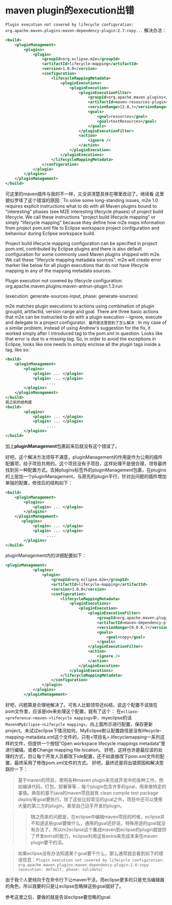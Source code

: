 # maven plugin的execution出错

`Plugin execution not covered by lifecycle configuration: org.apache.maven.plugins:maven-dependency-plugin:2.7:copy...`
解决办法：
```xml
<build>
    <pluginManagement>
        <plugins>
            <plugin>
                <groupId>org.eclipse.m2e</groupId>
                <artifactId>lifecycle-mapping</artifactId>
                <version>1.0.0</version>
                <configuration>
                    <lifecycleMappingMetadata>
                        <pluginExecutions>
                            <pluginExecution>
                                <pluginExecutionFilter>
                                    <groupId>org.apache.maven.plugins</groupId>
                                    <artifactId>maven-resources-plugin</artifactId>
                                    <versionRange>[2.0,)</versionRange>
                                    <goals>
                                        <goal>resources</goal>
                                        <goal>testResources</goal>
                                    </goals>
                                </pluginExecutionFilter>
                                <action>
                                    <ignore />
                                </action>
                            </pluginExecution>
                        </pluginExecutions>
                    </lifecycleMappingMetadata>
                </configuration>
            </plugin>
        </plugins>
    </pluginManagement>
</build>
```
可这里的maven插件与我的不一样，又没讲清楚具体在哪里改动了。继续看 [](http://stackoverflow.com/questions/6352208/how-to-solve-plugin-execution-not-covered-by-lifecycle-configuration-for-sprin) 这里貌似罗嗦了这个错误的原因:
`To solve some long-standing issues, m2e 1.0 requires explicit instructions what to do with all Maven plugins bound to "interesting" phases (see M2E interesting lifecycle phases) of project build lifecycle. We call these instructions "project build lifecycle mapping" or simply "lifecycle mapping" because they define how m2e maps information from project pom.xml file to Eclipse workspace project configuration and behaviour during Eclipse workspace build.

Project build lifecycle mapping configuration can be specified in project pom.xml, contributed by Eclipse plugins and there is also default configuration for some commonly used Maven plugins shipped with m2e. We call these "lifecycle mapping metadata sources". m2e will create error marker like below for all plugin executions that do not have lifecycle mapping in any of the mapping metadata sources.

Plugin execution not covered by lifecycle configuration:
org.apache.maven.plugins:maven-antrun-plugin:1.3:run

   (execution: generate-sources-input, phase: generate-sources)

m2e matches plugin executions to actions using combination of plugin groupId, artifactId, version range and goal. There are three basic actions that m2e can be instructed to do with a plugin execution --ignore, execute and delegate to a project configurator.`
最终是这里提到了怎么解决：`In my case of a similar problem, instead of using Andrew's suggestion for the fix, it worked simply after I introduced <pluginManagement> tag to the pom.xml in question. Looks like that error is due to a missing <pluginManagement> tag. So, in order to avoid the exceptions in Eclipse, looks like one needs to simply enclose all the plugin tags inside a <pluginManagement> tag, like so:`
```xml
<build>
    <pluginManagement>
        <plugins>
            <plugin> ... </plugin>
            <plugin> ... </plugin>
                  ....
        </plugins>
    </pluginManagement>
</build>
我之前的结构是
<build>
        <plugins>
            <plugin> ... </plugin>
            <plugin> ... </plugin>
                  ....
        </plugins>
</build>
```
加上**pluginManagement**包裹起来后就没有这个错误了。

好吧，这个解决方法领导不满意，pluginManagement的作用是作为公用的插件配置项，给子项目共用的。这个项目没有子项目，这样处理不是很合理，领导最终找到另一种配置方式。去掉plugins标签外的pluginManagement包裹，在plugins的上层加一个pluginManagement，与原先的plugin平行，针对出问题的插件增加单独的配置，修改后的结构如下：
```xml
<build>
    <pluginManagement>
        <plugins>
            <plugin> ... </plugin>
        </plugins>
    </pluginManagement> 
       <plugins>
            <plugin> ... </plugin>
            <plugin> ... </plugin>
                  ....
        </plugins>
</build>
```
pluginManagement内的详细配置如下：
```xml
<pluginManagement>
            <plugins>
                <plugin>
                    <groupId>org.eclipse.m2e</groupId>
                    <artifactId>lifecycle-mapping</artifactId>
                    <version>1.0.0</version>
                    <configuration>
                        <lifecycleMappingMetadata>
                            <pluginExecutions>
                                <pluginExecution>
                                    <pluginExecutionFilter>
                                        <groupId>org.apache.maven.plugins</groupId>
                                        <artifactId>maven-dependency-plugin</artifactId>
                                        <versionRange>[0.0.0,)</versionRange>
                                        <goals>
                                            <goal>copy</goal>
                                        </goals>
                                    </pluginExecutionFilter>
                                    <action>
                                        <ignore />
                                    </action>
                                </pluginExecution>
                            </pluginExecutions>
                        </lifecycleMappingMetadata>
                    </configuration>
                </plugin>
            </plugins>
        </pluginManagement>
```

好吧，问题算是合理地解决了。可有人比额领导还纠结，说这个配置不该放在pom文件里，应该是ide来处理这个配置，就有了这个：[](http://liwenqiu.me/blog/2012/12/19/maven-lifecycle-mapping-not-converted/)
在`eclipse->preference->maven->lifecycle mappings`中，myeclipse的话`Maven4MyEclipse->Lifecycle mappings`，向上面所示进行配置，保存更新project。未试过eclipse下情况如何，MyEclipse默认配置路径是没有lifecycle-mapping-metadata.xml这个文件的，只有<项目名>.lifecyclemapping一系列这样的文件，但提供一个按钮“Open workspace lifecycle mappings metadata”里进行编辑。或者Change mapping file location。
      好吧，这样也许是最应该的处理的方式，但让每个开发人员都改下ide配置，还不如直接改下pom.xml文件的配置，最终采用了修改pom.xml文件的方式。
      好吧，最终还是将出错原因和解决思路抄一下：

>基于maven的项目，使用各种maven plugin来完成开发中的各种工作，例如编译代码，打包，部署等等… 每个plugin包含许多的goal，用来做特定的事情。典型的基于java的maven项目就有 clean compile test package deploy等goal要执行。除了这些比较常见的goal之外，项目中还可以使用大量的第三方的plugin，甚至自己动手开发的plugin。

>>随之而来的问题是，在eclipse中编辑maven项目的时候，eclipse并不知道这些goal要做什么，通用的goal还好说，特殊用途的goal就没有办法了。所以m2eclipse这个集成maven到eclipse的plugin就提供了开发extra的能力，eclipse利用这些extra来完成本来在maven plugin要干的活。

>如果eclipse没有办法知道某个goal要干什么，那么通常就会看到如下的错误信息：`Plugin execution not covered by lifecycle configuration: org.apache.maven.plugins:maven-dependency-plugin:2.6:copy (execution: default, phase: validate)`

由于我个人更倾向于在命令行下让maven干活，而eclipse更多的只是充当编辑器的角色，所以我要的只是让eclipse忽略掉这些goal就好了。

参考这里[](http://wiki.eclipse.org/M2E_plugin_execution_not_covered)之后，要做的就是告诉eclipse要忽略的goal.